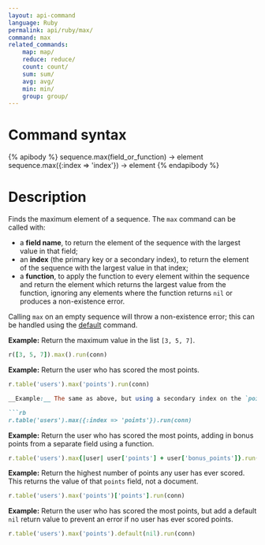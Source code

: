 ```yaml
---
layout: api-command
language: Ruby
permalink: api/ruby/max/
command: max
related_commands:
    map: map/
    reduce: reduce/
    count: count/
    sum: sum/
    avg: avg/
    min: min/
    group: group/
---
```


# Command syntax #

{% apibody %}
sequence.max(field_or_function) &rarr; element
sequence.max({:index => 'index'}) &rarr; element
{% endapibody %}

# Description #

Finds the maximum element of a sequence. The `max` command can be called with:

* a **field name**, to return the element of the sequence with the largest value in that field;
* an **index** (the primary key or a secondary index), to return the element of the sequence with the largest value in that index;
* a **function**, to apply the function to every element within the sequence and return the element which returns the largest value from the function, ignoring any elements where the function returns `nil` or produces a non-existence error.

Calling `max` on an empty sequence will throw a non-existence error; this can be handled using the [default](/api/ruby/default/) command.

__Example:__ Return the maximum value in the list `[3, 5, 7]`.

```rb
r([3, 5, 7]).max().run(conn)
```

__Example:__ Return the user who has scored the most points.

```rb
r.table('users').max('points').run(conn)

__Example:__ The same as above, but using a secondary index on the `points` field.

```rb
r.table('users').max({:index => 'points'}).run(conn)
```

__Example:__ Return the user who has scored the most points, adding in bonus points from a separate field using a function.

```rb
r.table('users').max{|user| user['points'] + user['bonus_points']}.run(conn)
```

__Example:__ Return the highest number of points any user has ever scored. This returns the value of that `points` field, not a document.

```rb
r.table('users').max('points')['points'].run(conn)
```

__Example:__ Return the user who has scored the most points, but add a default `nil` return value to prevent an error if no user has ever scored points.

```rb
r.table('users').max('points').default(nil).run(conn)
```
